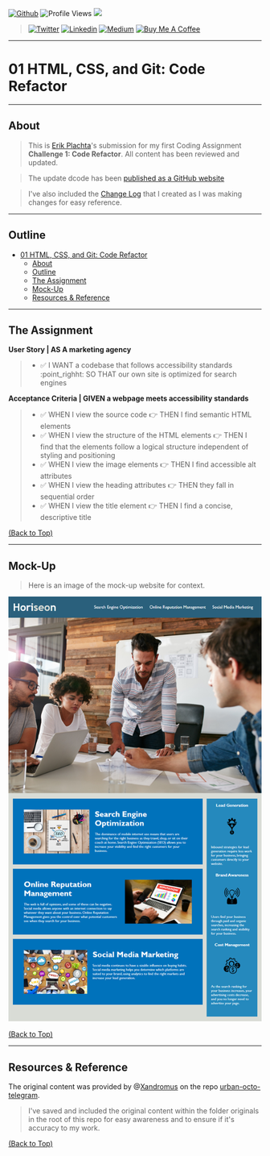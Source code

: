 <!-- HEADER START -->
[![Github](https://img.shields.io/badge/-@erikplachta-000?style=flat&logo=Github&logoColor=white)](https://github.com/ErikPlachta) ![Profile Views](https://gpvc.arturio.dev/erikplachta) <img src="https://img.shields.io/github/followers/erikplachta?label=Follow Me" style=" float:left, margin-right:10px" />

> [![Twitter](https://img.shields.io/badge/-@erikplachta-1ca0f1?style=flat&labelColor=1ca0f1&logo=twitter&logoColor=white&link=https://twitter.com/erikplachta)](https://twitter.com/erikplachta)
[![Linkedin](https://img.shields.io/badge/-linkedin.com/in/erikplachta-blue?style=flat&logo=Linkedin&logoColor=white&link=https://linkedin.com/in/erikplachta/)](https://www.linkedin.com/in/erikplachta/)
> [![Medium](https://img.shields.io/badge/-blog.erikplachta.com-000000?style=flat&labelColor=000000&logo=Medium&link=http://blog.erikplachta.com/)](http://blog.erikplachta.com/)
[![Buy Me A Coffee](https://img.shields.io/badge/-Buy%20Me%20A%20Coffee-FF813F?style=flat&logo=buy-me-a-coffee&logoColor=ffffff&link=https://www.buymeacoffee.com/erikplachta)](https://www.buymeacoffee.com/erikplachta)
<!-- HEADER END -->

---
<!-- TITLE START -->
# 01 HTML, CSS, and Git: Code Refactor
<!-- TITLE END -->
---
<!-- ABOUT START -->
## About

> This is [Erik Plachta](https://www.github.com/erikplachta)'s submission for my first Coding Assignment **Challenge 1: Code Refactor**. All content has been reviewed and updated.

> The update dcode has been [published as a GitHub website](https://erikplachta.github.io/C01/)

> I've also included the [Change Log](./CHANGELOG.md) that I created as I was making changes for easy reference. 

---
<!-- INDEX START -->
## Outline

- [01 HTML, CSS, and Git: Code Refactor](#01-html-css-and-git-code-refactor)
  - [About](#about)
  - [Outline](#outline)
  - [The Assignment](#the-assignment)
  - [Mock-Up](#mock-up)
  - [Resources & Reference](#resources--reference)
<!-- INDEX END -->

---
<!-- ASSIGNMENT START -->
## The Assignment

**User Story | AS A marketing agency**

> - :white_check_mark: I WANT a codebase that follows accessibility standards :point_righht: SO THAT our own site is optimized for search engines

**Acceptance Criteria | GIVEN a webpage meets accessibility standards**

> - :white_check_mark: WHEN I view the source code :point_right: THEN I find semantic HTML elements
> - :white_check_mark: WHEN I view the structure of the HTML elements :point_right: THEN I find that the elements  follow a logical structure independent of styling and positioning
> - :white_check_mark: WHEN I view the image elements :point_right: THEN I find accessible alt attributes
> - :white_check_mark: WHEN I view the heading attributes :point_right: THEN they fall in sequential order
> - :white_check_mark: WHEN I view the title element :point_right: THEN I find a concise, descriptive title

[(Back to Top)](#01-html-css-and-git-code-refactor)
<!-- ASSIGNMENT END -->

---
<!-- MOCKUP START -->
## Mock-Up

> Here is an image of the mock-up website for context.

![Mock-Up](./assets/images/01-html-css-git-homework-demo.png)

[(Back to Top)](#01-html-css-and-git-code-refactor)

<!-- MOCKUP END -->

---
<!-- RESOURCES & REFERENCE -->
## Resources & Reference

The original content was provided by @[Xandromus](https://github.com/Xandromus) on the repo [urban-octo-telegram](https://github.com/coding-boot-camp/urban-octo-telegram).
> I've saved and included the original content within the folder originals in the root of this repo for easy awareness and to ensure if it's accuracy to my work.

[(Back to Top)](#01-html-css-and-git-code-refactor)

